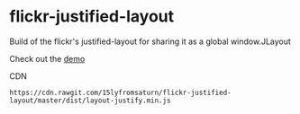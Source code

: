 # flickr-justified-layout

Build of the flickr's justified-layout for sharing it as a global window.JLayout

Check out the [demo](http://codepen.io/linuxenko/pen/NNXOJp)


CDN

```
https://cdn.rawgit.com/15lyfromsaturn/flickr-justified-layout/master/dist/layout-justify.min.js
```

